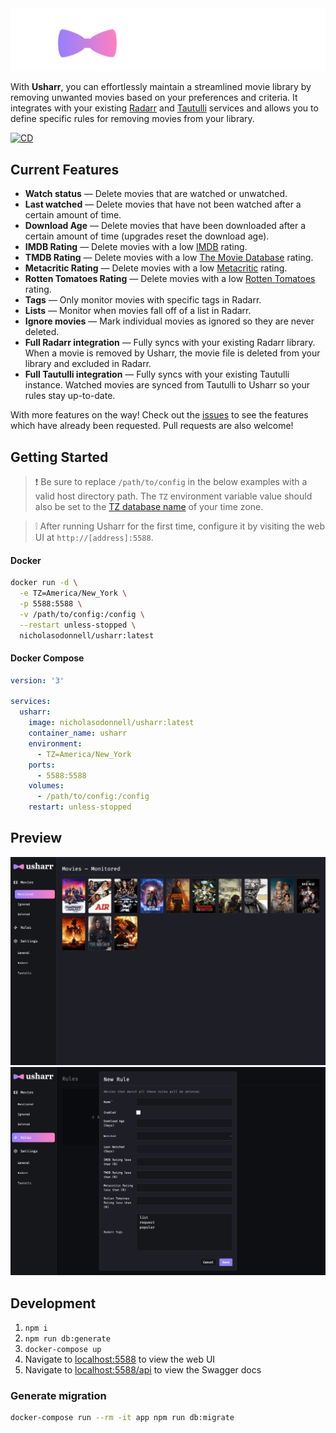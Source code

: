 <picture>
  <source media="(prefers-color-scheme: dark)" srcset="./images/banner-dark.png">
  <source media="(prefers-color-scheme: light)" srcset="./images/banner-light.png">
  <img src="./images/banner-dark.png">
</picture>

With **Usharr**, you can effortlessly maintain a streamlined movie library by removing unwanted movies based on your preferences and criteria. It integrates with your existing [Radarr](https://radarr.video) and [Tautulli](https://tautulli.com/) services and allows you to define specific rules for removing movies from your library.

[![CD](https://github.com/nicholasodonnell/usharr/actions/workflows/cd.yml/badge.svg)](https://github.com/nicholasodonnell/usharr/actions/workflows/cd.yml)

## Current Features

- **Watch status** — Delete movies that are watched or unwatched.
- **Last watched** — Delete movies that have not been watched after a certain amount of time.
- **Download Age** — Delete movies that have been downloaded after a certain amount of time (upgrades reset the download age).
- **IMDB Rating** — Delete movies with a low [IMDB](https://www.imdb.com/) rating.
- **TMDB Rating** — Delete movies with a low [The Movie Database](https://www.themoviedb.org/) rating.
- **Metacritic Rating** — Delete movies with a low [Metacritic](https://www.metacritic.com/) rating.
- **Rotten Tomatoes Rating** — Delete movies with a low [Rotten Tomatoes](https://www.rottentomatoes.com/) rating.
- **Tags** — Only monitor movies with specific tags in Radarr.
- **Lists** — Monitor when movies fall off of a list in Radarr.
- **Ignore movies** — Mark individual movies as ignored so they are never deleted.
- **Full Radarr integration** — Fully syncs with your existing Radarr library. When a movie is removed by Usharr, the movie file is deleted from your library and excluded in Radarr.
- **Full Tautulli integration** — Fully syncs with your existing Tautulli instance. Watched movies are synced from Tautulli to Usharr so your rules stay up-to-date.

With more features on the way! Check out the [issues](https://github.com/nicholasodonnell/usharr/issues) to see the features which have already been requested. Pull requests are also welcome!

## Getting Started

> :exclamation: Be sure to replace `/path/to/config` in the below examples with a valid host directory path. The `TZ` environment variable value should also be set to the [TZ database name](https://en.wikipedia.org/wiki/List_of_tz_database_time_zones) of your time zone.

> :grey_exclamation: After running Usharr for the first time, configure it by visiting the web UI at `http://[address]:5588`.

#### Docker

```bash
docker run -d \
  -e TZ=America/New_York \
  -p 5588:5588 \
  -v /path/to/config:/config \
  --restart unless-stopped \
  nicholasodonnell/usharr:latest
```

#### Docker Compose

```yaml
version: '3'

services:
  usharr:
    image: nicholasodonnell/usharr:latest
    container_name: usharr
    environment:
      - TZ=America/New_York
    ports:
      - 5588:5588
    volumes:
      - /path/to/config:/config
    restart: unless-stopped
```

## Preview

<img src="./images/preview-movies.png" />

<img src="./images/preview-rules.png" />

## Development

1. `npm i`
2. `npm run db:generate`
3. `docker-compose up`
4. Navigate to [localhost:5588](http://localhost:3000) to view the web UI
5. Navigate to [localhost:5588/api](http://localhost:3000/api) to view the Swagger docs

### Generate migration

```bash
docker-compose run --rm -it app npm run db:migrate
```
